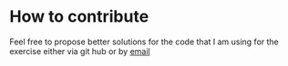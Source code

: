 # How to contribute

Feel free to propose better solutions for the code that I am using for the exercise either via git hub or by [email](sghconnolly@gmail.com)
